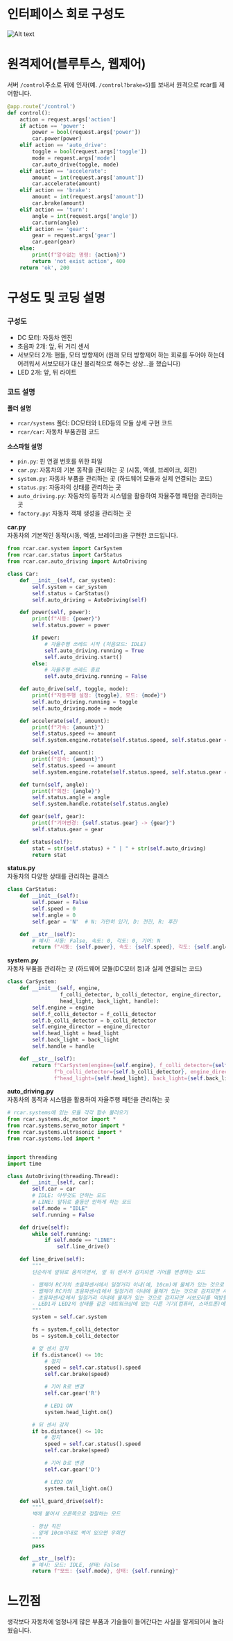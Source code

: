 # 인터페이스 회로 구성도
![Alt text](image.png)

# 원격제어(블루투스, 웹제어)
서버 `/control`주소로 뒤에 인자(예. `/control?brake=5`)를 보내서 원격으로 rcar를 제어합니다.
```py
@app.route('/control')
def control():
    action = request.args['action']
    if action == 'power':
        power = bool(request.args['power'])
        car.power(power)
    elif action == 'auto_drive':
        toggle = bool(request.args['toggle'])
        mode = request.args['mode']
        car.auto_drive(toggle, mode)
    elif action == 'accelerate':
        amount = int(request.args['amount'])
        car.accelerate(amount)
    elif action == 'brake':
        amount = int(request.args['amount'])
        car.brake(amount)
    elif action == 'turn':
        angle = int(request.args['angle'])
        car.turn(angle)
    elif action == 'gear':
        gear = request.args['gear']
        car.gear(gear)
    else:
        print(f"알수없는 명령: {action}")
        return 'not exist action', 400
    return 'ok', 200
```

# 구성도 및 코딩 설명
### 구성도
- DC 모터: 자동차 엔진
- 초음파 2개: 앞, 뒤 거리 센서
- 서보모터 2개: 핸들, 모터 방향제어 (원래 모터 방향제어 하는 회로를 두어야 하는데 어려워서 서보모터가 대신 물리적으로 해주는 상상...을 했습니다)
- LED 2개: 앞, 뒤 라이트

### 코드 설명
**폴더 설명**  
- `rcar/systems` 폴더: DC모터와 LED등의 모듈 상세 구현 코드
- `rcar/car`: 자동차 부품관점 코드

**소스파일 설명**  
- `pin.py`: 핀 연결 번호를 위한 파일
- `car.py`: 자동차의 기본 동작을 관리하는 곳 (시동, 엑셀, 브레이크, 회전)
- `system.py`: 자동차 부품을 관리하는 곳 (하드웨어 모듈과 실제 연결되는 코드)
- `status.py`: 자동차의 상태를 관리하는 곳
- `auto_driving.py`: 자동차의 동작과 시스템을 활용하여 자율주행 패턴을 관리하는 곳
- `factory.py`: 자동차 객체 생성을 관리하는 곳

**car.py**  
자동차의 기본적인 동작(시동, 엑셀, 브레이크)을 구현한 코드입니다.
```py
from rcar.car.system import CarSystem
from rcar.car.status import CarStatus
from rcar.car.auto_driving import AutoDriving

class Car:
    def __init__(self, car_system):
        self.system = car_system
        self.status = CarStatus()
        self.auto_driving = AutoDriving(self)

    def power(self, power):
        print(f"시동: {power}")
        self.status.power = power

        if power:
            # 자율주행 쓰레드 시작 (처음모드: IDLE)
            self.auto_driving.running = True
            self.auto_driving.start()
        else:
            # 자율주행 쓰레드 종료
            self.auto_driving.running = False

    def auto_drive(self, toggle, mode):
        print(f"자동주행 설정: {toggle}, 모드: {mode}")
        self.auto_driving.running = toggle
        self.auto_driving.mode = mode

    def accelerate(self, amount):
        print(f"가속: {amount}")
        self.status.speed += amount
        self.system.engine.rotate(self.status.speed, self.status.gear == 'R')

    def brake(self, amount):
        print(f"감속: {amount}")
        self.status.speed -= amount
        self.system.engine.rotate(self.status.speed, self.status.gear == 'R')

    def turn(self, angle):
        print(f"회전: {angle}")
        self.status.angle = angle
        self.system.handle.rotate(self.status.angle)

    def gear(self, gear):
        print(f"기어변경: {self.status.gear} -> {gear}")
        self.status.gear = gear

    def status(self):
        stat = str(self.status) + " | " + str(self.auto_driving)
        return stat
```


**status.py**  
자동차의 다양한 상태를 관리하는 클래스
```py
class CarStatus:
    def __init__(self):
        self.power = False
        self.speed = 0
        self.angle = 0
        self.gear = 'N'  # N: 가만히 있기, D: 전진, R: 후진

    def __str__(self):
        # 예시: 시동: False, 속도: 0, 각도: 0, 기어: N
        return f"시동: {self.power}, 속도: {self.speed}, 각도: {self.angle}, 기어: {self.gear}"
```


**system.py**  
자동차 부품을 관리하는 곳 (하드웨어 모듈(DC모터 등)과 실제 연결되는 코드)
```py
class CarSystem:
    def __init__(self, engine,
                 f_colli_detector, b_colli_detector, engine_director,
                 head_light, back_light, handle):
        self.engine = engine
        self.f_colli_detector = f_colli_detector
        self.b_colli_detector = b_colli_detector
        self.engine_director = engine_director
        self.head_light = head_light
        self.back_light = back_light
        self.handle = handle

    def __str__(self):
        return f"CarSystem(engine={self.engine}, f_colli_detector={self.f_colli_detector}, " \
               f"b_colli_detector={self.b_colli_detector}, engine_director={self.engine_director}, " \
               f"head_light={self.head_light}, back_light={self.back_light}, handle={self.handle})"
```


**auto_driving.py**  
자동차의 동작과 시스템을 활용하여 자율주행 패턴을 관리하는 곳
```py
# rcar.systems에 있는 모듈 각각 함수 불러오기
from rcar.systems.dc_motor import *
from rcar.systems.servo_motor import *
from rcar.systems.ultrasonic import *
from rcar.systems.led import *


import threading
import time

class AutoDriving(threading.Thread):
    def __init__(self, car):
        self.car = car
        # IDLE: 아무것도 안하는 모드
        # LINE: 앞뒤로 출동만 안하게 하는 모드
        self.mode = "IDLE"
        self.running = False

    def drive(self):
        while self.running:
            if self.mode == "LINE":
                self.line_drive()

    def line_drive(self):
        """
        단순하게 앞뒤로 움직이면서, 앞 뒤 센서가 감지되면 기어를 변경하는 모드

        - 웹제어 RC카의 초음파센서에서 일정거리 이내(예, 10cm)에 물체가 있는 것으로 감지되면 DC모터를 정지시키고, 일정거리 보다 멀리 물체가 있는 것으로 감지되면 DC모터를 정방향으로 회전
        - 웹제어 RC카의 초음파센서1에서 일정거리 이내에 물체가 있는 것으로 감지되면 서보모터를  정방향으로 회전시키고, LED1을 ON
        - 초음파센서2에서 일정거리 이내에 물제가 있는 것으로 감지되면 서보모터를 역방향으로 회전시키고 LED2을 ON
        - LED1과 LED2의 상태를 같은 네트워크상에 있는 다른 기기(컴퓨터, 스마트폰)에서 LED상태 감시 가능(플라스크 웹 프로그램 작성)
        """
        system = self.car.system

        fs = system.f_colli_detector
        bs = system.b_colli_detector

        # 앞 센서 감지
        if fs.distance() <= 10:
            # 정지
            speed = self.car.status().speed
            self.car.brake(speed)

            # 기어 R로 변경
            self.car.gear('R')

            # LED1 ON
            system.head_light.on()

        # 뒤 센서 감지
        if bs.distance() <= 10:
            # 정지
            speed = self.car.status().speed
            self.car.brake(speed)

            # 기어 D로 변경
            self.car.gear('D')

            # LED2 ON
            system.tail_light.on()

    def wall_guard_drive(self):
        """
        벽에 붙어서 오른쪽으로 정찰하는 모드

        - 항상 직진
        - 앞에 10cm이내로 벽이 있으면 우회전
        """
        pass

    def __str__(self):
        # 예시: 모드: IDLE, 상태: False
        return f"모드: {self.mode}, 상태: {self.running}"
```

# 느낀점
생각보다 자동차에 엄청나게 많은 부품과 기술들이 들어간다는 사실을 알게되어서 놀라웠습니다.